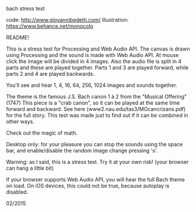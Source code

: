 bach stress test
 
 code: http://www.giovannibedetti.com/
 illustration: https://www.behance.net/monocolo
 
 README!
 
 This is a stress test for Processing and Web Audio API.
 The canvas is drawn using Processing and the sound is made with Web Audio API.
 At mouse click the image will be divided in 4 images.
 Also the audio file is split in 4 parts and these are played together. Parts 1 and 3 are played forward, while parts 2 and 4 are played backwards.
 
 You'll see and hear 1, 4, 16, 64, 256, 1024 images and sounds together.
 
 The theme is the famous J.S. Bach canon 1 à 2 from the "Musical Offering" (1747)
 This piece is a "crab canon", so it can be played at the same time forward and backward.
 See here (www2.nau.edu/tas3/MOcancrizans.pdf) for the full story.
 This test was made just to find out if it can be combined in other ways. 
 
 Check out the magic of math.
 
 Desktop only: 
 for your pleasure you can stop the sounds using the space bar, 
 and enable/disable the random image change pressing 's'.
 
 Warning: as I said, this is a stress test. Try it at your own risk! (your browser can hang a little bit)
 
 If your browser supports Web Audio API, you will hear the full Bach theme on load. On iOS devices, this could not be true, because autoplay is disabled.
 
 02/2015
 